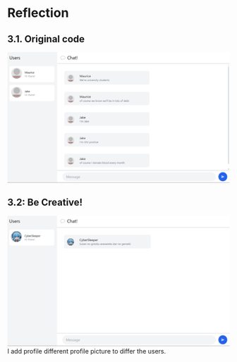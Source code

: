 # Reflection

## 3.1. Original code
![alt text](image.png)

## 3.2: Be Creative!
![alt text](image-1.png)
I add profile different profile picture to differ the users.